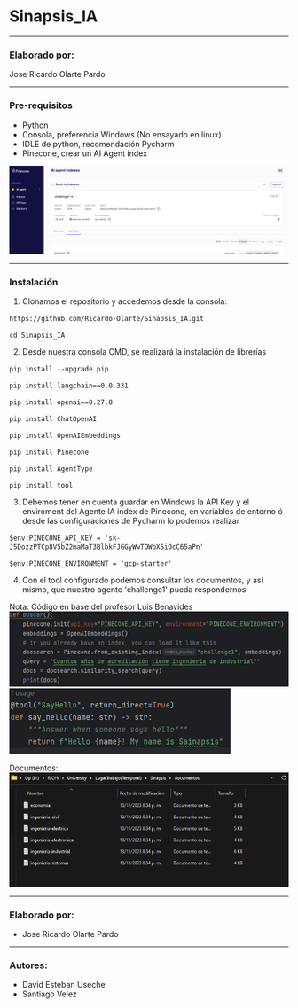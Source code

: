 # Sinapsis_IA

___________________________________________________________________________________
### Elaborado por:
Jose Ricardo Olarte Pardo

___________________________________________________________________________________
### Pre-requisitos

  - Python
  - Consola, preferencia Windows (No ensayado en linux)
  - IDLE de python, recomendación Pycharm
  - Pinecone, crear un AI Agent index

![pinecone](https://github.com/Ricardo-Olarte/Sinapsis_IA/blob/main/ScreenShots/Pinecone.png)
___________________________________________________________________________________
### Instalación

1. Clonamos el repositorio y accedemos desde la consola:
```
https://github.com/Ricardo-Olarte/Sinapsis_IA.git
```
```
cd Sinapsis_IA
```
2. Desde nuestra consola CMD, se realizará la instalación de librerías

```
pip install --upgrade pip
```
```
pip install langchain==0.0.331
```
```
pip install openai==0.27.8
```
```
pip install ChatOpenAI
```
```
pip install OpenAIEmbeddings
```
```
pip install Pinecone
```
```
pip install AgentType
```
```
pip install tool
```

3. Debemos tener en cuenta guardar en Windows la API Key y el enviroment del Agente IA index de Pinecone, en variables de entorno ó desde las configuraciones de Pycharm lo podemos realizar
```
$env:PINECONE_API_KEY = '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'
```
```
$env:PINECONE_ENVIRONMENT = 'gcp-starter'
```
4. Con el tool configurado podemos consultar los documentos, y así mismo, que nuestro agente 'challenge1' pueda respondernos

Nota: Código en base del profesor Luis Benavides
![buscar](https://github.com/Ricardo-Olarte/Sinapsis_IA/blob/main/ScreenShots/Buscar.png)
![tool](https://github.com/Ricardo-Olarte/Sinapsis_IA/blob/main/ScreenShots/Tool.png)

Documentos:
![documentos](https://github.com/Ricardo-Olarte/Sinapsis_IA/blob/main/ScreenShots/Documentos.png)
___________________________________________________________________________________
### Elaborado por:

* Jose Ricardo Olarte Pardo

___________________________________________________________________________________
### Autores:

* David Esteban Useche
* Santiago Velez
